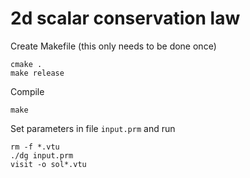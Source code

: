 # 2d scalar conservation law

Create Makefile (this only needs to be done once)

```shell
cmake .
make release
```

Compile

```shell
make
```

Set parameters in file `input.prm` and run

```shell
rm -f *.vtu
./dg input.prm
visit -o sol*.vtu
```
